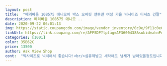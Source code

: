 ```yaml
---
layout: post 
title:  "메리바움 108575 애니모어 박스 오버핏 맨투맨 여성 가을 빅사이즈 티셔츠 긴팔" 
description: 메리바움 108575 애니모 ..
date: 2020-09-22 06:01:13 
img: https://static.coupangcdn.com/image/vendor_inventory/0c9e/9f11c0e64bc953648ff880b0bea4538074431e650f890c616d0100b1f657.jpg 
linkUrl: https://link.coupang.com/re/AFFSDP?lptag=AF3600438&subid=ahnPublicAsk&pageKey=1945423029&itemId=3302968996&vendorItemId=71289886586&traceid=V0-113-5f9bdf3674e779a2 
categories: [1001] 
color: 35B62C 
price: 13500 
author: Ask View Shop 
cont:  "빅사이즈로 넉넉해서 좋습니다!<br/>섬유제넣고 세탁해도 냄새가 남아있을정도입니다<br/>열번 더 세탁해서 옷 버리기전 한번입게생겼어요ㅠ<br/>오자마자 세타기로 소재도 너무좋고 박시한스타일 너무 편합니다.<br/> 한번에두개주문할걸 화이트 바로 주문합니다<br/>옷은 이쁜데 섬유 냄새 너무 고약해요ㅠ<br/>" 
---
```

